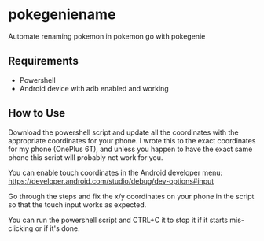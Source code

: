 # pokegeniename
Automate renaming pokemon in pokemon go with pokegenie

## Requirements ##

* Powershell
* Android device with adb enabled and working

## How to Use ##

Download the powershell script and update all the coordinates with the appropriate coordinates for your phone.  I wrote this to the exact coordinates for my phone (OnePlus 6T), and unless you happen to have the exact same phone this script will probably not work for you.

You can enable touch coordinates in the Android developer menu: https://developer.android.com/studio/debug/dev-options#input

Go through the steps and fix the x/y coordinates on your phone in the script so that the touch input works as expected.

You can run the powershell script and CTRL+C it to stop it if it starts mis-clicking or if it's done.
